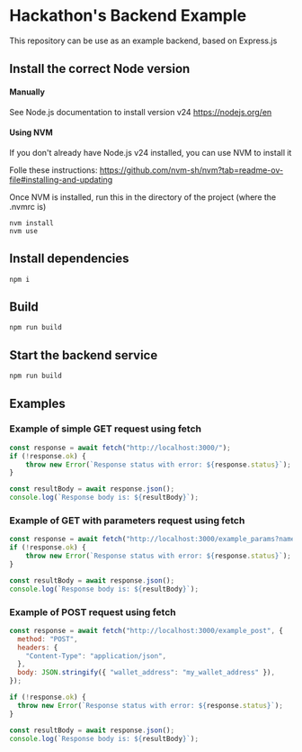 # Hackathon's Backend Example
This repository can be use as an example backend, based on Express.js

## Install the correct Node version
#### Manually
See Node.js documentation to install version v24
https://nodejs.org/en

#### Using NVM
If you don't already have Node.js v24 installed, you can use NVM to install it

Folle these instructions: 
https://github.com/nvm-sh/nvm?tab=readme-ov-file#installing-and-updating

Once NVM is installed, run this in the directory of the project (where the .nvmrc is)

```
nvm install
nvm use
```


## Install dependencies
```
npm i
```

## Build
```
npm run build
```

## Start the backend service
```
npm run build
```

## Examples

### Example of simple GET request using fetch
``` javascript
const response = await fetch("http://localhost:3000/");
if (!response.ok) {
    throw new Error(`Response status with error: ${response.status}`);
}

const resultBody = await response.json();
console.log(`Response body is: ${resultBody}`);
```

### Example of GET with parameters request using fetch
``` javascript
const response = await fetch("http://localhost:3000/example_params?name=pedro");
if (!response.ok) {
    throw new Error(`Response status with error: ${response.status}`);
}

const resultBody = await response.json();
console.log(`Response body is: ${resultBody}`);
```

### Example of POST request using fetch
``` javascript
const response = await fetch("http://localhost:3000/example_post", {
  method: "POST",
  headers: {
    "Content-Type": "application/json",
  },
  body: JSON.stringify({ "wallet_address": "my_wallet_address" }),
});

if (!response.ok) {
  throw new Error(`Response status with error: ${response.status}`);
}

const resultBody = await response.json();
console.log(`Response body is: ${resultBody}`);
```
